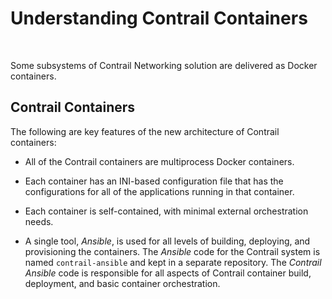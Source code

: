 # Understanding Contrail Containers

 

<div id="intro">

<div class="mini-toc-intro">

Some subsystems of Contrail Networking solution are delivered as Docker
containers.

</div>

</div>

## Contrail Containers

The following are key features of the new architecture of Contrail
containers:

-   All of the Contrail containers are multiprocess Docker containers.

-   Each container has an INI-based configuration file that has the
    configurations for all of the applications running in that
    container.

-   Each container is self-contained, with minimal external
    orchestration needs.

-   A single tool, *Ansible*, is used for all levels of building,
    deploying, and provisioning the containers. The *Ansible* code for
    the Contrail system is named `contrail-ansible` and kept in a
    separate repository. The *Contrail Ansible* code is responsible for
    all aspects of Contrail container build, deployment, and basic
    container orchestration.

 
